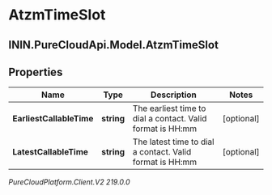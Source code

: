 # AtzmTimeSlot

## ININ.PureCloudApi.Model.AtzmTimeSlot

## Properties

|Name | Type | Description | Notes|
|------------ | ------------- | ------------- | -------------|
| **EarliestCallableTime** | **string** | The earliest time to dial a contact. Valid format is HH:mm | [optional] |
| **LatestCallableTime** | **string** | The latest time to dial a contact. Valid format is HH:mm | [optional] |



_PureCloudPlatform.Client.V2 219.0.0_
